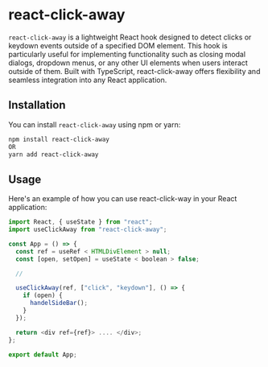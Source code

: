 # react-click-away

`react-click-away` is a lightweight React hook designed to detect clicks or keydown events outside of a specified DOM element. This hook is particularly useful for implementing functionality such as closing modal dialogs, dropdown menus, or any other UI elements when users interact outside of them. Built with TypeScript, react-click-away offers flexibility and seamless integration into any React application.

## Installation

You can install `react-click-away` using npm or yarn:

```sh
npm install react-click-away
OR
yarn add react-click-away

```

## Usage

Here's an example of how you can use react-click-way in your React application:

```js
import React, { useState } from "react";
import useClickAway from "react-click-away";

const App = () => {
  const ref = useRef < HTMLDivElement > null;
  const [open, setOpen] = useState < boolean > false;

  //

  useClickAway(ref, ["click", "keydown"], () => {
    if (open) {
      handelSideBar();
    }
  });

  return <div ref={ref}> .... </div>;
};

export default App;
```
